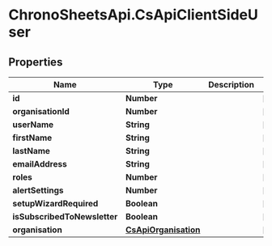 # ChronoSheetsApi.CsApiClientSideUser

## Properties
Name | Type | Description | Notes
------------ | ------------- | ------------- | -------------
**id** | **Number** |  | [optional] 
**organisationId** | **Number** |  | [optional] 
**userName** | **String** |  | [optional] 
**firstName** | **String** |  | [optional] 
**lastName** | **String** |  | [optional] 
**emailAddress** | **String** |  | [optional] 
**roles** | **Number** |  | [optional] 
**alertSettings** | **Number** |  | [optional] 
**setupWizardRequired** | **Boolean** |  | [optional] 
**isSubscribedToNewsletter** | **Boolean** |  | [optional] 
**organisation** | [**CsApiOrganisation**](CsApiOrganisation.md) |  | [optional] 


